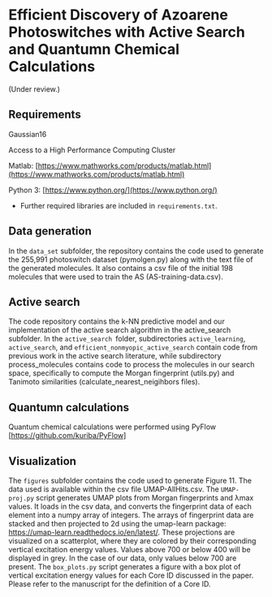 # Efficient Discovery of Azoarene Photoswitches with Active Search and Quantumn Chemical Calculations

(Under review.)

## Requirements

Gaussian16

Access to a High Performance Computing Cluster

Matlab: [https://www.mathworks.com/products/matlab.html](https://www.mathworks.com/products/matlab.html)

Python 3: [https://www.python.org/](https://www.python.org/)
- Further required libraries are included in `requirements.txt`.

## Data generation

In the `data_set` subfolder, the repository contains the code used to generate the 255,991 photoswitch dataset (pymolgen.py) along with the text file of the generated molecules. It also contains a csv file of the initial 198 molecules that were used to train the AS (AS-training-data.csv). 

## Active search

The code repository contains the k-NN predictive model and our implementation of the active search algorithm in the active_search subfolder. In the `active_search `folder, subdirectories `active_learning`, `active_search`, and `efficient_nonmyopic_active_search` contain code from previous work in the active search literature, while subdirectory process_molecules contains code to process the molecules in our search space, specifically to compute the Morgan fingerprint (utils.py) and Tanimoto similarities (calculate_nearest_neigihbors files).
## Quantumn calculations
Quantum chemical calculations were performed using PyFlow [https://github.com/kuriba/PyFlow] 

## Visualization
The `figures` subfolder contains the code used to generate Figure 11. The data used is available within the csv file UMAP-AllHits.csv. The `UMAP-proj.py` script generates UMAP plots from Morgan fingerprints and λmax values. It loads in the csv data, and converts the fingerprint data of each element into a numpy array of integers. The arrays of fingerprint data are stacked and then projected to 2d using the umap-learn package: https://umap-learn.readthedocs.io/en/latest/. These projections are visualized on a scatterplot, where they are colored by their corresponding vertical excitation energy values. Values above 700 or below 400 will be displayed in grey. In the case of our data, only values below 700 are present. The `box_plots.py` script generates a figure with a box plot of vertical excitation energy values for each Core ID discussed in the paper. Please refer to the manuscript for the definition of a Core ID. 
